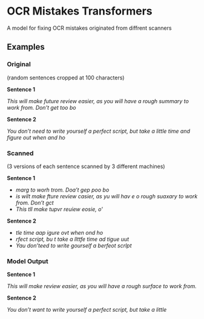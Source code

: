 # OCR Mistakes Transformers
A model for fixing OCR mistakes originated from diffrent scanners


## Examples

### Original
(random sentences cropped at 100 characters)

**Sentence 1**

*This will make future review easier, as you will have a rough summary to work from. Don’t get too bo*


**Sentence 2**

*You don’t need to write yourself a perfect script, but take a little time and figure out when and ho*


### Scanned 
(3 versions of each sentence scanned by 3 different machines)

**Sentence 1**
-	*marg to worh trom. Doa’t gep poo bo*
-	*is wilt make fture review casier, as yu will hav e o rough suaxary to work from. Don’t gct*
-	*This tll make tupvr reuiew eosie, o'*

**Sentence 2**
-	*tle time aap igure ovt when ond ho*
-	*rfect script, bu t take a llttfe time ad tigue uut*
-	*Yau don’teed to write gourself a berfeot scrlpt*



### Model Output

**Sentence 1**

*This will make review easier, as you will have a rough surface to work from.*

**Sentence 2**

*You don’t want to write yourself a perfect script, but take a little*

